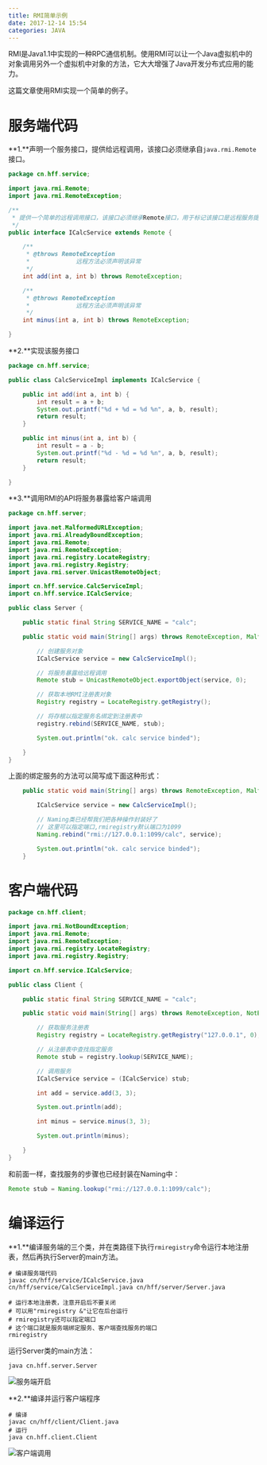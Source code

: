 ```yaml
---
title: RMI简单示例
date: 2017-12-14 15:54
categories: JAVA
---
```


RMI是Java1.1中实现的一种RPC通信机制。使用RMI可以让一个Java虚拟机中的对象调用另外一个虚拟机中对象的方法，它大大增强了Java开发分布式应用的能力。

这篇文章使用RMI实现一个简单的例子。

# 服务端代码

**1.**声明一个服务接口，提供给远程调用，该接口必须继承自`java.rmi.Remote`接口。

```java
package cn.hff.service;

import java.rmi.Remote;
import java.rmi.RemoteException;

/**
 * 提供一个简单的远程调用接口，该接口必须继承Remote接口，用于标记该接口是远程服务提供。
 */
public interface ICalcService extends Remote {

	/**
	 * @throws RemoteException
	 *             远程方法必须声明该异常
	 */
	int add(int a, int b) throws RemoteException;

	/**
	 * @throws RemoteException
	 *             远程方法必须声明该异常
	 */
	int minus(int a, int b) throws RemoteException;

}
```

**2.**实现该服务接口

```java
package cn.hff.service;

public class CalcServiceImpl implements ICalcService {

	public int add(int a, int b) {
		int result = a + b;
		System.out.printf("%d + %d = %d %n", a, b, result);
		return result;
	}

	public int minus(int a, int b) {
		int result = a - b;
		System.out.printf("%d - %d = %d %n", a, b, result);
		return result;
	}

}
```

**3.**调用RMI的API将服务暴露给客户端调用

```java
package cn.hff.server;

import java.net.MalformedURLException;
import java.rmi.AlreadyBoundException;
import java.rmi.Remote;
import java.rmi.RemoteException;
import java.rmi.registry.LocateRegistry;
import java.rmi.registry.Registry;
import java.rmi.server.UnicastRemoteObject;

import cn.hff.service.CalcServiceImpl;
import cn.hff.service.ICalcService;

public class Server {

	public static final String SERVICE_NAME = "calc";

	public static void main(String[] args) throws RemoteException, MalformedURLException, AlreadyBoundException {

		// 创建服务对象
		ICalcService service = new CalcServiceImpl();

		// 将服务暴露给远程调用
		Remote stub = UnicastRemoteObject.exportObject(service, 0);

		// 获取本地RMI注册表对象
		Registry registry = LocateRegistry.getRegistry();

		// 将存根以指定服务名绑定到注册表中
		registry.rebind(SERVICE_NAME, stub);

		System.out.println("ok. calc service binded");

	}
}
```

上面的绑定服务的方法可以简写成下面这种形式：

```java
	public static void main(String[] args) throws RemoteException, MalformedURLException, AlreadyBoundException {

		ICalcService service = new CalcServiceImpl();

        // Naming类已经帮我们把各种操作封装好了
        // 这里可以指定端口,rmiregistry默认端口为1099
		Naming.rebind("rmi://127.0.0.1:1099/calc", service);

		System.out.println("ok. calc service binded");
	}
```



# 客户端代码

```java
package cn.hff.client;

import java.rmi.NotBoundException;
import java.rmi.Remote;
import java.rmi.RemoteException;
import java.rmi.registry.LocateRegistry;
import java.rmi.registry.Registry;

import cn.hff.service.ICalcService;

public class Client {

	public static final String SERVICE_NAME = "calc";

	public static void main(String[] args) throws RemoteException, NotBoundException {

		// 获取服务注册表
		Registry registry = LocateRegistry.getRegistry("127.0.0.1", 0);

		// 从注册表中查找指定服务
		Remote stub = registry.lookup(SERVICE_NAME);

		// 调用服务
		ICalcService service = (ICalcService) stub;

		int add = service.add(3, 3);

		System.out.println(add);

		int minus = service.minus(3, 3);

		System.out.println(minus);

	}
}
```

和前面一样，查找服务的步骤也已经封装在Naming中：

```java
Remote stub = Naming.lookup("rmi://127.0.0.1:1099/calc");
```

# 编译运行

**1.**编译服务端的三个类，并在类路径下执行`rmiregistry`命令运行本地注册表，然后再执行Server的main方法。

```shell
# 编译服务端代码
javac cn/hff/service/ICalcService.java cn/hff/service/CalcServiceImpl.java cn/hff/server/Server.java

# 运行本地注册表，注意开启后不要关闭
# 可以用"rmiregistry &"让它在后台运行
# rmiregistry还可以指定端口
# 这个端口就是服务端绑定服务、客户端查找服务的端口
rmiregistry
```

运行Server类的main方法：

```shell
java cn.hff.server.Server
```

![服务端开启](http://img-blog.csdn.net/20171223175946721?watermark/2/text/aHR0cDovL2Jsb2cuY3Nkbi5uZXQvSG9sbW9meQ==/font/5a6L5L2T/fontsize/400/fill/I0JBQkFCMA==/dissolve/70/gravity/SouthEast)

**2.**编译并运行客户端程序

```shell
# 编译
javac cn/hff/client/Client.java
# 运行
java cn.hff.client.Client
```

![客户端调用](http://img-blog.csdn.net/20171223180005361?watermark/2/text/aHR0cDovL2Jsb2cuY3Nkbi5uZXQvSG9sbW9meQ==/font/5a6L5L2T/fontsize/400/fill/I0JBQkFCMA==/dissolve/70/gravity/SouthEast)

